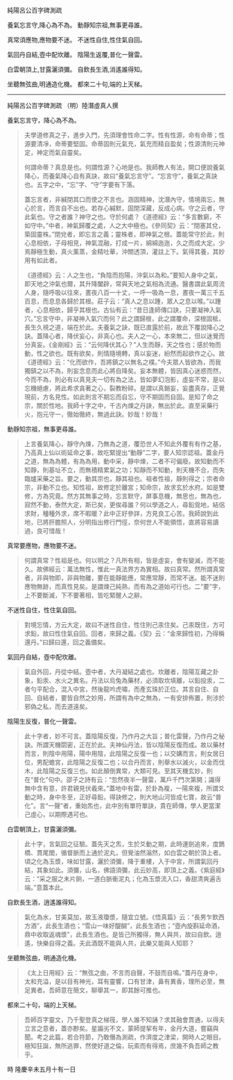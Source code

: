 純陽呂公百字碑測疏

養氣忘言守,降心為不為。 動靜知宗祖,無事更尋誰。

真常須應物,應物要不迷。 不迷性自住,性住氣自回。

氣回丹自結,壺中配坎離。 陰陽生返覆,普化一聲雷。

白雲朝頂上,甘露灑須彌。 自飲長生酒,消遙誰得知。

坐聽無弦曲,明通造化機。 都來二十句,端的上天梯。

---

純陽呂公百字碑測疏 （明）陸潛虛真人撰


養氣忘言守，降心為不為。


> 夫學道修真之子，進步入門，先須理會性命二字。性有性源，命有命蒂；性源要清凈，命蒂要堅固。命蒂固則元氣充，氣充而精自盈矣；性源清則元神定，神定而氣自靈矣。
>
> 何謂命蒂？真息是也。何謂性源？心地是也。我師教人有法，開口便說養氣降心，而養氣降心自有真訣，故曰“養氣忘言守”。“忘言守”，養氣之真訣也。五字之中，“忘”字、“守”字要有下落。
> 
> 蓋忘言者，非緘閉其口而使之不言也。涵固精神，沈潛內守，情境兩忘，無心於言，而言自不出也。若存心緘默，固閉深藏，反成心病。守之云者，守此氣也。守之者誰？神守之也。守於何處？《道德經》云：“多言數窮，不如守中。”中者，神氣歸覆之處，人之大中極也。《參同契》云：“閉塞其兌，築固靈株。”閉兌者，即忘言之義；靈株者，即神氣之根。蓋能常守於此，則心息相依，子母相見，神氣混融，打成一片，綿綿迤迤，久之而成大定。少焉靜極生動，真火薰蒸，金精吐華，沖關透頂，灌註上下。氣得其養，其妙用有如此者。
> 
> 《道德經》云：人之生也，“負陰而抱陽，沖氣以為和。”要知人身中之氣，即天地之沖氣也爾，其升降闔辟，常與天地之氣相為流通。醫書謂此氣周流人身，隨呼吸以往來，晝夜八百一十丈，一呼一吸為一息，晝夜一萬三千五百息，而息息各歸於其根。莊子云：“真人之息以踵，眾人之息以喉。”以踵者，心息相依，歸乎其根也。古仙有云：“昔日逢師傳口訣，只要凝神入氣穴。”忘言守中，非凝神入氣穴而何？此之謂歸根，此之謂覆命，深根固柢，長生久視之道，端在於此。夫養氣之訣，既已直露於前，故此下覆說降心之訣。蓋降心者，降伏妄心，非真心也。夫人之一心，本來無二，但以迷覺而分真妄。《金剛經》云：“云何降伏其心？”人生而靜，天之性也；感於物而動，性之欲也。既有欲矣，則情隨境轉，真以妄迷，紛然而起欲作之心。故《道德經》云：“化而欲作，吾將鎮之以無名之樸。”今夫眾人皆欲為，而我獨鎮之以不為，則妄念息而此心將自降矣。妄本無體，皆因真心迷惑而然，今而不為，則必有以真見夫一切有為之法，皆如夢幻泡影，虛妄不常，是以忘機絕慮，將此希求貪著之心，裂教粉碎。是謂以真銷妄，妄盡真存，正覺現前，方名見性。如此則言不期忘而自忘，守不期固而自固。是知了命之宗，關於性地。我師十字之中，千古內煉之丹訣，無出於此。直至采藥行火，抱元守一，徹始徹終，無過此訣。妙哉！妙哉！


動靜知宗祖，無事更尋誰。

> 上言養氣降心，靜守內煉，乃無為之道，覆恐世人不知此外覆有有作之基，乃高真上仙以術延命之事，故吃緊提出“動靜”二字，要人知宗認祖。蓋金丹之道，無為為體，有為為用，動中采，靜中煉，二者不可偏廢。故知動而不知靜，則基址不立，而無積精累氣之功；知靜而不知動，則天機不合，而失臨爐采藥之旨。要之，動其宗也，靜其祖也。祖者性祖，靜則得之；宗者命宗，非動不立也。知性祖，故修定於離宮；知命宗，故求玄於水府。如是雙修，方為究竟。然方其無事之時，忘言默守，屏事息機，無思也，無為也，寂然不動，泰然大定，斯已矣，更俟尋誰？何以學道之人，尋鉛覓地，結侶求財，種種外求，席不暇暖？此中正好參詳，方見良工心苦。我師說到此地，已將肝膽照人，分明指出修行門徑，奈何世人不能領悟，直將容易讀過，良可惜哉！


真常要應物，應物要不迷。


> 何謂真常？性祖是也。何以明之？凡所有相，皆是虛妄，會有變滅，而不能久。故佛經云：萬法無性，惟此一真法界方為實相。故曰真常。然所謂真常者，非與物即，非與物離，要在能靜能應，常應常靜，而常不迷。能不迷則應物無跡，而真性見矣。是謂煉己純熟，而有為之道始可行也。二“要”字，上不要斷滅，下不要著相，皆吃緊醒人之辭。


不迷性自住，性住氣自回。


> 對境忘情，方云大定，故曰不迷性自住，性住則己汞住矣。己汞既住，方可求鉛，故曰性住氣自回。回者，來歸之義。《契》云：“金來歸性初，乃得稱還丹。”曰歸曰還，回之義備矣。


氣回丹自結，壺中配坎離。


> 氣自外回，丹從中結。壺中者，大丹凝結之處也。坎離者，陰陽互藏之卦象，鉛汞、水火之異名。丹法以烏兔為藥材，必須取坎填離，以鉛投汞，二者勻平配合，混入中宮，然後龍吟虎嘯，而產玄珠於正位。其言自住、自回、自結者，要皆自然之妙用，所謂有為中之無為，一有安排佈置，則涉於邪偽之私，而去道遠矣。


陰陽生反復，普化一聲雷。


> 此十字者，妙不可言。蓋陰陽反復，乃作丹之大旨；普化雷聲，乃作丹之秘訣。所謂天機閟密，正在於此。夫神仙丹法，皆以陰陽反復而成。故以藥材而言，則陰中用陽，陽中用陰，此陰陽之反復一也；以交媾而言，則女居日位，男配蟾宮，此陰陽之反復二也；以合丹而言，則舉水以滅火，以金而伐木，此陰陽之反復三也。如此顛倒異常，大類可見。至其天機玄妙，則在“普化”句中。邵子之詩有云：“忽然夜半一聲雷，萬戶千門次第開；識得無中含有意，許君親見伏羲來。”蓋地中有雷，於卦為複，一陽來複，所謂爻動之時，身中冬至，正好尋鉛，得訣修之，則大地山河皆成七寶，故云“普化”。言“一聲”者，重始炁也，此中別有單符單訣，貴在師傳，學人更當潔己虛心，以期際遇可也。


白雲朝頂上，甘露灑須彌。


> 此十字，言氣回之征驗。蓋先天之炁，生於爻動之期，此時運劍追來，度鵲橋、貫尾閭，循督脈而上通於泥丸，但覺油然滃然，如白雲之朝於頂上者。頃之化為玉漿，味如甘露，灑於須彌，降于重樓，入于中宮，所謂氣回丹結，其象如此。須彌，山名，佛語須彌，此云妙高，即頂上之義。《紫庭經》云：“采之服之未片餉，一道白脈衝泥丸；化為玉漿流入口，香甜清爽遍舌端。”意蓋本此。


自飲長生酒，逍遙誰得知。


> 氣化為水，甘美莫加，故玉液瓊漿，隨宜立號。《悟真篇》云：“長男乍飲西方酒”，此長生酒也；“雪山一味好醍醐”，此長生酒也；“壺內旋斟延命酒，鼎中收取返魂漿”，此長生酒也。是皆己所獨得，無人與共，故曰自飲。逍遙，快樂自得之義。夫此酒既不能與人共，此樂又能與人知耶？


坐聽無弦曲，明通造化機。


> 《太上日用經》云：“無弦之曲，不言而自聲，不鼓而自鳴。”蓋丹在身中，太和充溢，是以目有神光，耳有靈響，口有甘津，鼻有異香，理所必至，無足異者。吾師意在簡文，聊舉其一，即其餘可推也。


都來二十句，端的上天梯。


> 吾師百字靈文，乃千聖登真之梯筏，學人誰不知誦？求其融會貫通，以得夫立言之意者，蓋亦尠矣。星譾劣不文，蒙師提挈有年，金丹大道，嘗竊與聞。考之此篇，若合符節，乃敢僭為測疏，作濟度之津梁，開時人之眼目。極知狂誕，無所逃罪，然使好道之倫，玩索而有得焉，庶幾不負吾師之教乎。


時 隆慶辛未五月十有一日